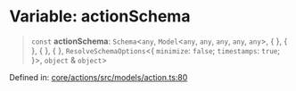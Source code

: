 # Variable: actionSchema

> `const` **actionSchema**: `Schema`\<`any`, `Model`\<`any`, `any`, `any`, `any`, `any`\>, \{ \}, \{ \}, \{ \}, \{ \}, `ResolveSchemaOptions`\<\{ `minimize`: `false`; `timestamps`: `true`; \}\>, `object` & `object`\>

Defined in: [core/actions/src/models/action.ts:80](https://github.com/LaWebcapsule/orbits/blob/f9d673b489e01e9869385bcc79e3794e7928e966/core/actions/src/models/action.ts#L80)
